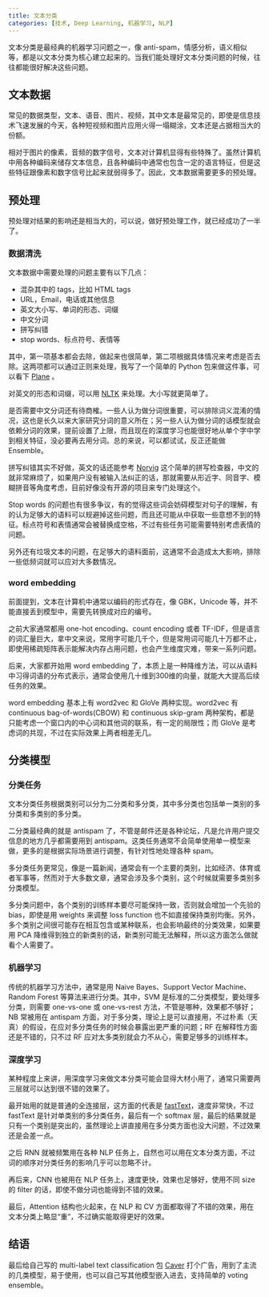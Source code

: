 ```yaml
---
title: 文本分类
categories: [技术, Deep Learning, 机器学习, NLP]
---
```


文本分类是最经典的机器学习问题之一，像 anti-spam，情感分析，语义相似等，都是以文本分类为核心建立起来的。当我们能处理好文本分类问题的时候，往往都能很好解决这些问题。

<!-- more -->

## 文本数据

常见的数据类型，文本、语音、图片、视频，其中文本是最常见的，即使是信息技术飞速发展的今天，各种短视频和图片应用火得一塌糊涂，文本还是占据相当大的份额。

相对于图片的像素，音频的数字信号，文本对计算机显得有些特殊了。虽然计算机中用各种编码来储存文本信息，且各种编码中通常也包含一定的语言特征，但是这些特征跟像素和数字信号比起来就弱得多了。因此，文本数据需要更多的预处理。

## 预处理

预处理对结果的影响还是相当大的，可以说，做好预处理工作，就已经成功了一半了。

### 数据清洗

文本数据中需要处理的问题主要有以下几点：

* 混杂其中的 tags，比如 HTML tags
* URL，Email，电话或其他信息
* 英文大小写、单词的形态、词缀
* 中文分词
* 拼写纠错
* stop words、标点符号、表情等

其中，第一项基本都会去除，做起来也很简单，第二项根据具体情况来考虑是否去除。这两项都可以通过正则来处理，我写了一个简单的 Python 包来做这件事，可以看下 [Plane](https://github.com/kemingy/Plane) 。

对英文的形态和词缀，可以用 [NLTK](http://www.nltk.org) 来处理。大小写就更简单了。

是否需要中文分词还有待商榷。一些人认为做分词很重要，可以排除词义混淆的情况，这也是长久以来大家研究分词的意义所在；另一些人认为做分词的话模型就会依赖分词的效果，提前设置了上限，而且现在的深度学习也能很好地从单个字中学到相关特征，没必要再去用分词。总的来说，可以都试试，反正还能做 Ensemble。

拼写纠错其实不好做，英文的话还能参考 [Norvig](http://norvig.com/spell-correct.html) 这个简单的拼写检查器，中文的就非常麻烦了，如果用户没有被输入法纠正的话，那就需要从形近字、同音字、模糊拼音等角度考虑，目前好像没有开源的项目来专门处理这个。

Stop words 的问题也有很多争议，有的觉得这些词会妨碍模型对句子的理解，有的认为足够大的语料可以规避掉这些问题，而且还可能从中获取一些意想不到的特征。标点符号和表情通常会被替换成空格，不过有些任务可能需要特别考虑表情的问题。

另外还有垃圾文本的问题，在足够大的语料面前，这通常不会造成太大影响，排除一些低频词就可以应对大多数情况。

### word embedding

前面提到，文本在计算机中通常以编码的形式存在，像 GBK，Unicode 等，并不能直接丢到模型中，需要先转换成对应的编号。

之前大家通常都用 one-hot encoding、count encoding 或者 TF-IDF，但是语言的词汇量巨大，拿中文来说，常用字可能几千个，但是常用词可能几十万都不止，即使用稀疏矩阵表示能解决内存占用问题，也会产生维度灾难，带来一系列问题。

后来，大家都开始用 word embedding 了，本质上是一种降维方法，可以从语料中习得词语的分布式表示，通常会使用几十维到300维的向量，就能大大提高后续任务的效果。

word embedding 基本上有 word2vec 和 GloVe 两种实现。word2vec 有 continuous bag-of-words(CBOW) 和 continuous skip-gram 两种架构，都是只能考虑一个窗口内的中心词和其他词的联系，有一定的局限性；而 GloVe 是考虑词的共现，不过在实际效果上两者相差无几。

## 分类模型

### 分类任务

文本分类任务根据类别可以分为二分类和多分类，其中多分类也包括单一类别的多分类和多类别的多分类。

二分类最经典的就是 antispam 了，不管是邮件还是各种论坛，凡是允许用户提交信息的地方几乎都需要用到 antispam。这类任务通常不会简单使用单一模型来做，更多的是根据实际场景进行调整，有针对性地处理各种 spam。

多分类任务更常见，像是一篇新闻，通常会有一个主要的类别，比如经济、体育或者军事等，然而对于大多数文章，通常会涉及多个类别，这个时候就需要多类别多分类模型。

多分类问题中，各个类别的训练样本要尽可能保持一致，否则就会增加一个先验的 bias，即使是用 weights 来调整 loss function 也不如直接保持类别均衡。另外，多个类别之间很可能存在相互包含或某种联系，也会影响最终的分类效果，如果要用 PCA 降维得到独立的新类别的话，新类别可能无法解释，所以这方面怎么做就看个人需要了。

### 机器学习

传统的机器学习方法中，通常是用 Naive Bayes、Support Vector Machine、Random Forest 等算法来进行分类。其中，SVM 是标准的二分类模型，要处理多分类，则需要 one-vs-one 或 one-vs-rest 方法，不管是哪种，效果都不够好；NB 常被用在 antispam 方面，对于多分类，理论上是可以直接用，不过朴素（天真）的假设，在应对多分类任务的时候会暴露出更严重的问题；RF 在解释性方面还是不错的，只不过 RF 应对太多类别就会力不从心，需要足够多的训练样本。

### 深度学习

某种程度上来讲，用深度学习来做文本分类可能会显得大材小用了，通常只需要两三层就可以达到很不错的效果了。

最开始用的就是普通的全连接层，这方面的代表是 [fastText](https://fasttext.cc)，速度非常快，不过 fastText 是针对单类别的多分类任务，最后有一个 softmax 层，最后的结果就是只有一个类别是突出的，虽然理论上讲直接用在多分类方面也没大问题，不过效果还是会差一点。

之后 RNN 就被频繁用在各种 NLP 任务上，自然也可以用在文本分类方面，不过词的顺序对分类任务的影响几乎可以忽略不计。

再后来，CNN 也被用在 NLP 任务上，速度更快，效果也足够好，使用不同 size 的 filter 的话，即使不做分词也能得到不错的效果。

最后，Attention 结构也火起来，在 NLP 和 CV 方面都取得了不错的效果，用在文本分类上略显“重”，不过确实能取得更好的效果。

## 结语

最后给自己写的 multi-label text classification 包 [Caver](https://github.com/guokr/Caver) 打个广告，用到了主流的几类模型，易于使用，也可以自己写其他模型嵌入进去，支持简单的 voting ensemble。
